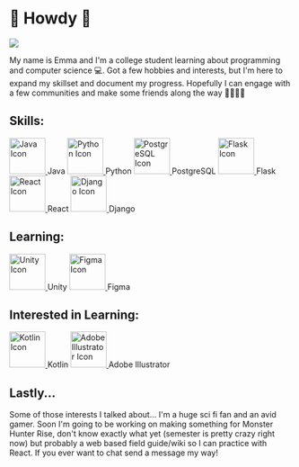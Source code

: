 # 🍙 Howdy 🍙
<IMG SRC="https://images.boredomfiles.com/wp-content/uploads/2015/12/02-raccoon-steals-carpet-gif.gif">


My name is Emma and I'm a college student learning about programming and computer science 💻. Got a few hobbies and interests, but I'm here to expand my skillset and document my progress. Hopefully I can engage with a few communities and make some friends along the way 🦝🤝👩‍💻

  
## Skills: 

  
  <a href="http://www.google.com" class="image">
  <img src="https://cdn4.iconfinder.com/data/icons/logos-and-brands/512/181_Java_logo_logos-512.png" 
        alt="Java Icon"
        width=64
        height=64/>
  </a> Java
  <a href="http://www.google.com" class="image">
  <img src="https://cdn4.iconfinder.com/data/icons/logos-and-brands/512/267_Python_logo-1024.png" 
        alt="Python Icon"
        width=64
        height=64/>
  </a> Python
  <a href="http://www.google.com" class="image">
  <img src="https://upload.wikimedia.org/wikipedia/commons/thumb/2/29/Postgresql_elephant.svg/1200px-Postgresql_elephant.svg.png" 
        alt="PostgreSQL Icon"
        width=64
        height=64/>
  </a> PostgreSQL
  <a href="http://www.google.com" class="image">
  <img src="https://cdn4.iconfinder.com/data/icons/logos-brands-5/24/flask-512.png" 
        alt="Flask Icon"
        width=64
        height=64/>
  </a> Flask
  <a href="http://www.google.com" class="image">
  <img src="https://cdn0.iconfinder.com/data/icons/logos-brands-in-colors/128/react_color-512.png" 
      alt="React Icon"
      width=64
      height=64/>
  </a> React
  <a href="http://www.google.com" class="image">
  <img src="https://cdn.iconscout.com/icon/free/png-256/django-11-1175036.png" 
        alt="Django Icon"
        width=64
        height=64/>
  </a> Django
  
  
## Learning: 

  
  <a href="http://www.google.com" class="image">
  <img src="https://cdn-icons-png.flaticon.com/512/5969/5969294.png" 
        alt="Unity Icon"
        width=64
        height=64/>
  </a> Unity
  <a href="http://www.google.com" class="image">
  <img src="https://cdn-icons-png.flaticon.com/512/5968/5968705.png" 
        alt="Figma Icon"
        width=64
        height=64/>
  </a> Figma
  

## Interested in Learning: 


<a href="http://www.google.com" class="image">
<img src="https://blog.gikken.co/content/images/2020/03/1200px-Kotlin-logo.svg-2.png" 
      alt="Kotlin Icon"
      width=64
      height=64/>
</a> Kotlin
<a href="http://www.google.com" class="image">
<img src="https://cdn-icons-png.flaticon.com/512/5968/5968472.png" 
      alt="Adobe Illustrator Icon"
      width=64
      height=64/>
</a> Adobe Illustrator


## Lastly...

  
Some of those interests I talked about... I'm a huge sci fi fan and an avid gamer. Soon I'm going to
be working on making something for Monster Hunter Rise, don't know exactly what yet (semester is pretty crazy right now) but probably
a web based field guide/wiki so I can practice with React. If you ever want to chat send a message my way!
